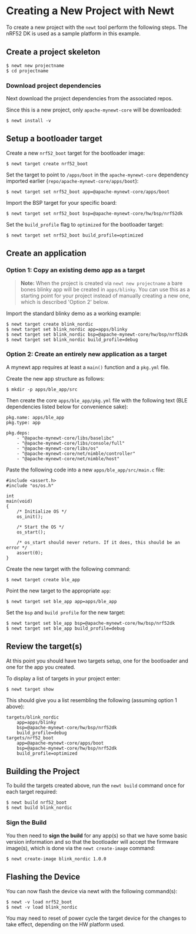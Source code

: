 # Creating a New Project with Newt

To create a new project with the `newt` tool perform the following steps. The
nRF52 DK is used as a sample platform in this example.

## Create a project skeleton

```
$ newt new projectname
$ cd projectname
```

### Download project dependencies

Next download the project dependencies from the associated repos.

Since this is a new project, only `apache-mynewt-core` will be downloaded:

```
$ newt install -v
```

## Setup a bootloader target

Create a new `nrf52_boot` target for the bootloader image:

```
$ newt target create nrf52_boot
```

Set the target to point to `/apps/boot` in the `apache-mynewt-core`
dependency imported earlier (`repo/apache-mynewt-core/apps/boot`):

```
$ newt target set nrf52_boot app=@apache-mynewt-core/apps/boot
```

Import the BSP target for your specific board:

```
$ newt target set nrf52_boot bsp=@apache-mynewt-core/hw/bsp/nrf52dk
```

Set the `build_profile` flag to `optimized` for the bootloader target:

```
$ newt target set nrf52_boot build_profile=optimized
```

## Create an application

### Option 1: Copy an existing demo app as a target

> **Note:** When the project is created via `newt new projectname` a bare bones
> blinky app will be created in `apps/blinky`. You can use this as a starting
> point for your project instead of manually creating a new one, which is
> described 'Option 2' below.

Import the standard blinky demo as a working example:

```
$ newt target create blink_nordic
$ newt target set blink_nordic app=apps/blinky
$ newt target set blink_nordic bsp=@apache-mynewt-core/hw/bsp/nrf52dk
$ newt target set blink_nordic build_profile=debug
```

### Option 2: Create an entirely new application as a target

A mynewt app requires at least a `main()` function and a `pkg.yml` file.

Create the new app structure as follows:

```
$ mkdir -p apps/ble_app/src
```

Then create the core `apps/ble_app/pkg.yml` file with the following text (BLE
dependencies listed below for convenience sake):

```
pkg.name: apps/ble_app
pkg.type: app

pkg.deps:
    - "@apache-mynewt-core/libs/baselibc"
    - "@apache-mynewt-core/libs/console/full"
    - "@apache-mynewt-core/libs/os"
    - "@apache-mynewt-core/net/nimble/controller"
    - "@apache-mynewt-core/net/nimble/host"
```

Paste the following code into a new `apps/ble_app/src/main.c` file:

```
#include <assert.h>
#include "os/os.h"

int
main(void)
{
    /* Initialize OS */
    os_init();

    /* Start the OS */
    os_start();

    /* os_start should never return. If it does, this should be an error */
    assert(0);
}
```

Create the new target with the following command:

```
$ newt target create ble_app
```

Point the new target to the appropriate `app`:

```
$ newt target set ble_app app=apps/ble_app
```

Set the `bsp` and `build profile` for the new target:

```
$ newt target set ble_app bsp=@apache-mynewt-core/hw/bsp/nrf52dk
$ newt target set ble_app build_profile=debug
```

## Review the target(s)

At this point you should have two targets setup, one for the bootloader and one for the app you created.

To display a list of targets in your project enter:

```
$ newt target show
```

This should give you a list resembling the following (assuming option 1 above):

```
targets/blink_nordic
    app=apps/blinky
    bsp=@apache-mynewt-core/hw/bsp/nrf52dk
    build_profile=debug
targets/nrf52_boot
    app=@apache-mynewt-core/apps/boot
    bsp=@apache-mynewt-core/hw/bsp/nrf52dk
    build_profile=optimized
```

## Building the Project

To build the targets created above, run the `newt build` command once for
each target required:

```
$ newt build nrf52_boot
$ newt build blink_nordic
```

### Sign the Build

You then need to **sign the build** for any app(s) so that we have some basic
version information and so that the bootloader will accept the firmware image(s),
which is done via the `newt create-image` command:

```
$ newt create-image blink_nordic 1.0.0
```

## Flashing the Device

You can now flash the device via newt with the following command(s):

```
$ newt -v load nrf52_boot
$ newt -v load blink_nordic
```

You may need to reset of power cycle the target device for the changes to take
effect, depending on the HW platform used.
